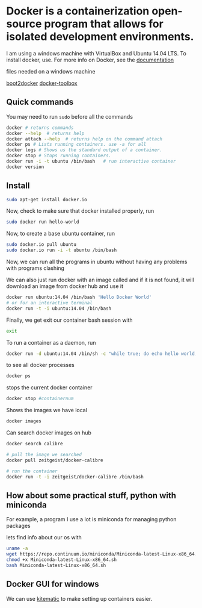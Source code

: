 # Docker is a containerization open-source program that allows for isolated development environments.

I am using a windows machine with VirtualBox and Ubuntu 14.04 LTS. To install docker, use. For more info on Docker, see the [documentation](http://docs.docker.com/userguide/usingdocker/)

files needed on a windows machine

[boot2docker](https://github.com/boot2docker/windows-installer/releases/tag/v1.3.0)
[docker-toolbox](https://docs.docker.com/installation/windows/)

## Quick commands
You may need to run ```sudo``` before all the commands 

```bash
docker # returns commands
docker --help  # returns help
docker attach --help  # returns help on the command attach
docker ps # Lists running containers. use -a for all
docker logs # Shows us the standard output of a container.
docker stop # Stops running containers.
docker run -i -t ubuntu /bin/bash   # run interactive container
docker version
```

## Install

```bash
sudo apt-get install docker.io  
```

Now, check to make sure that docker installed properly, run

```bash
sudo docker run hello-world  
```

Now, to create a base ubuntu container, run  

```bash
sudo docker.io pull ubuntu   
sudo docker.io run -i -t ubuntu /bin/bash    
```

Now, we can run all the programs in ubuntu without having any problems with programs clashing


We can also just run docker with an image called and if it is not found, it will download an image from docker hub and use it

```bash
docker run ubuntu:14.04 /bin/bash 'Hello Docker World'
# or for an interactive terminal
docker run -t -i ubuntu:14.04 /bin/bash
```

Finally, we get exit our container bash session with

```bash
exit
```

To run a container as a daemon, run

```bash
docker run -d ubuntu:14.04 /bin/sh -c "while true; do echo hello world; sleep 1; done"
```

to see all docker processes

```bash
docker ps
```
stops the current docker container

```bash
docker stop #containernum
```

Shows the images we have local
```bash
docker images
```

Can search docker images on hub
```bash
docker search calibre

# pull the image we searched
docker pull zeitgeist/docker-calibre

# run the container
docker run -t -i zeitgeist/docker-calibre /bin/bash 
```


## How about some practical stuff, python with miniconda

For example, a program I use a lot is miniconda for managing python packages

lets find info about our os with
 
```bash
uname -a
wget https://repo.continuum.io/miniconda/Miniconda-latest-Linux-x86_64.sh
chmod +x Miniconda-latest-Linux-x86_64.sh
bash Miniconda-latest-Linux-x86_64.sh
```


## Docker GUI for windows

We can use [kitematic](http://docs.docker.com/kitematic/userguide/) to make setting up containers easier.
